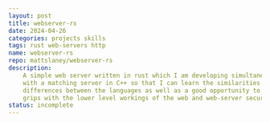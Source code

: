 ```yaml
---
layout: post
title: webserver-rs
date: 2024-04-26 
categories: projects skills
tags: rust web-servers http
name: webserver-rs
repo: mattslaney/webserver-rs
description:
    A simple web server written in rust which I am developing simultaneously 
    with a matching server in C++ so that I can learn the similarities and the
    differences between the languages as well as a good opportunity to get to
    grips with the lower level workings of the web and web-server security.
status: incomplete
---
```



